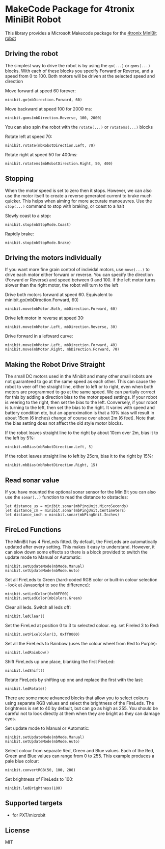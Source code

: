 # MakeCode Package for 4tronix MiniBit Robot

This library provides a Microsoft Makecode package for the [4tronix MiniBit robot](https://4tronix.co.uk/minibit)

## Driving the robot    
The simplest way to drive the robot is by using the `go(...)` or `goms(...)` blocks.
With each of these blocks you specify Forward or Reverse, and a speed from 0 to 100.
Both motors will be driven at the selected speed and direction

Move forward at speed 60 forever:

```block
minibit.go(mbDirection.Forward, 60)
```

Move backward at speed 100 for 2000 ms:

```block
minibit.goms(mbDirection.Reverse, 100, 2000)
```

You can also spin the robot with the `rotate(...)` or `rotatems(...)` blocks

Rotate left at speed 70:

```block
minibit.rotate(mbRobotDirection.Left, 70)
```

Rotate right at speed 50 for 400ms:

```block
minibit.rotatems(mbRobotDirection.Right, 50, 400)
```   

## Stopping
When the motor speed is set to zero then it stops. However, we can also use the motor itself to create a reverse generated current to brake much quicker.
This helps when aiming for more accurate manoeuvres. Use the `stop(...)` command to stop with braking, or coast to a halt

Slowly coast to a stop:

```block
minibit.stop(mbStopMode.Coast)
```

Rapidly brake:

```block
minibit.stop(mbStopMode.Brake)
```

## Driving the motors individually

If you want more fine grain control of individal motors, use `move(...)` to drive each motor either forward or reverse.
You can specify the direction (Forward or Reverse) and speed between 0 and 100.
If the left motor turns slower than the right motor, the robot will turn to the left

Drive both motors forward at speed 60. Equivalent to minibit.go(mbDirection.Forward, 60)

```block
minibit.move(mbMotor.Both, mbDirection.Forward, 60)
```

Drive left motor in reverse at speed 30:

```block
minibit.move(mbMotor.Left, mbDirection.Reverse, 30)
```

Drive forward in a leftward curve:

```blocks
minibit.move(mbMotor.Left, mbDirection.Forward, 40)
minibit.move(mbMotor.Right, mbDirection.Forward, 70)
```

## Making the Robot Drive Straight

The small DC motors used in the Minibit and many other small robots are not guaranteed to go at the same speed as each other.
This can cause the robot to veer off the straight line, either to left or to right, even when both motors are programmed to go
at the same speed.
We can partially correct for this by adding a direction bias to the motor speed settings.
If your robot is veering to the right, then set the bias to the left.
Conversely, if your robot is turning to the left, then set the bias to the right.
It varies with speed and battery condition etc, but an approximation is that a 10% bias will result in about 15cm (6 inches)
change of course over about 2m (6 feet).
Note that the bias setting does not affect the old style motor blocks.

If the robot leaves straight line to the right by about 10cm over 2m, bias it to the left by 5%:

```block
minibit.mbBias(mbRobotDirection.Left, 5)
```

If the robot leaves straight line to left by 25cm, bias it to the right by 15%:

```block
minibit.mbBias(mbRobotDirection.Right, 15)
```

## Read sonar value

If you have mounted the optional sonar sensor for the MiniBit you can
also use the `sonar(..)` function to read the distance to obstacles:

```blocks
let distance_us = minibit.sonar(mbPingUnit.MicroSeconds)
let distance_cm = minibit.sonar(mbPingUnit.Centimeters)
let distance_inch = minibit.sonar(mbPingUnit.Inches)
```

## FireLed Functions

The MiniBit has 4 FireLeds fitted.
By default, the FireLeds are automatically updated after every setting. This makes it easy to understand.
However, it can slow down some effects so there is a block provided to switch the update mode to
Manual or Automatic:

```blocks
minibit.setUpdateMode(mbMode.Manual)
minibit.setUpdateMode(mbMode.Auto)
```

Set all FireLeds to Green (hard-coded RGB color or built-in colour selection - look at Javascript to see the difference):

```blocks
minibit.setLedColor(0x00FF00)
minibit.setLedColor(mbColors.Green)
```

Clear all leds. Switch all leds off:

```block
minibit.ledClear()
```

Set the FireLed at position 0 to 3 to selected colour. eg. set Fireled 3 to Red:

```block
minibit.setPixelColor(3, 0xff0000)
```

Set all the FireLeds to Rainbow (uses the colour wheel from Red to Purple):

```block
minibit.ledRainbow()
```

Shift FireLeds up one place, blanking the first FireLed:

```block
minibit.ledShift()
```

Rotate FireLeds by shifting up one and replace the first with the last:

```block
minibit.ledRotate()
```

There are some more advanced blocks that allow you to select colours using separate RGB values
and select the brightness of the FireLeds.
The brightness is set to 40 by default, but can go as high as 255.
You should be careful not to look directly at them when they are bright as they can damage eyes.

Set update mode to Manual or Automatic:

```blocks
minibit.setUpdateMode(mbMode.Manual)
minibit.setUpdateMode(mbMode.Auto)
```

Select colour from separate Red, Green and Blue values. Each of the Red, Green and Blue values can range from 0 to 255. This example produces a pale blue colour:

```block
minibit.convertRGB(50, 100, 200)
```

Set brightness of FireLeds to 100:

```block
minibit.ledBrightness(100)
```

## Supported targets

* for PXT/microbit

## License

MIT
